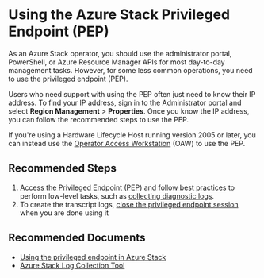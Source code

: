 <properties
  pagetitle="Using the Azure Stack Privileged Endpoint (PEP)"
  service="microsoft.azurestack"
  resource="registrations"
  ms.author="v-myoung"
  selfhelptype="Generic"
  supporttopicids="32629247"
  resourcetags=""
  productpesids="16226"
  cloudenvironments="public,fairfax,usnat,ussec"
  articleid="azurestack-operator-pep"
  ownershipid="StorageMediaEdge_AzureStack_Hub" />
# Using the Azure Stack Privileged Endpoint (PEP)

As an Azure Stack operator, you should use the administrator portal, PowerShell, or Azure Resource Manager APIs for most day-to-day management tasks. However, for some less common operations, you need to use the privileged endpoint (PEP).

Users who need support with using the PEP often just need to know their IP address. To find your IP address, sign in to the Administrator portal and select **Region Management** > **Properties**. Once you know the IP address, you can follow the recommended steps to use the PEP.

If you're using a Hardware Lifecycle Host running version 2005 or later, you can instead use the [Operator Access Workstation](https://docs.microsoft.com/azure-stack/operator/operator-access-workstation) (OAW) to use the PEP.

## **Recommended Steps**

1. [Access the Privileged Endpoint (PEP)](https://docs.microsoft.com/azure/azure-stack/azure-stack-privileged-endpoint#access-the-privileged-endpoint) and [follow best practices](https://docs.microsoft.com/azure/azure-stack/azure-stack-privileged-endpoint#tips-for-using-the-privileged-endpoint) to perform low-level tasks, such as [collecting diagnostic logs](https://docs.microsoft.com/azure/azure-stack/azure-stack-diagnostics#log-collection-tool).
2. To create the transcript logs, [close the privileged endpoint session](https://docs.microsoft.com/azure/azure-stack/azure-stack-privileged-endpoint#close-the-privileged-endpoint-session) when you are done using it

## **Recommended Documents**

- [Using the privileged endpoint in Azure Stack](https://docs.microsoft.com/azure/azure-stack/azure-stack-privileged-endpoint)
- [Azure Stack Log Collection Tool](https://docs.microsoft.com/azure/azure-stack/azure-stack-diagnostics#log-collection-tool)
